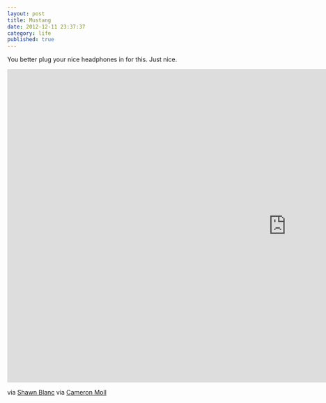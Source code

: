 ```yaml
---
layout: post
title: Mustang
date: 2012-12-11 23:37:37
category: life
published: true
---
```


You better plug your nice headphones in for this. Just nice.<div class="videoWrapper-16-9"><iframe src="http://player.vimeo.com/video/54510052?title=0&amp;byline=0&amp;portrait=0&amp;color=ff9933" width="1279" height="719" frameborder="0" webkitAllowFullScreen mozallowfullscreen allowFullScreen></iframe></div>

via  [Shawn Blanc](http://shawnblanc.net/2012/12/the-real-thing/) via [Cameron Moll](https://twitter.com/cameronmoll/status/275705793809104897) 